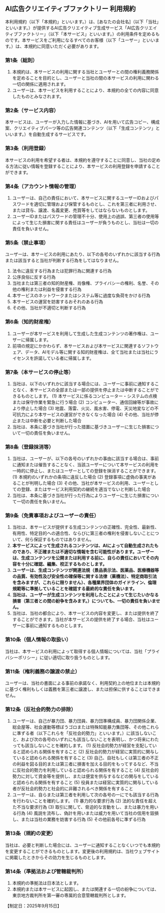 ## AI広告クリエイティブファクトリー 利用規約

本利用規約（以下「本規約」といいます。）は、[あなたの会社名]（以下「当社」といいます。）が提供するAI広告クリエイティブ生成サービス「AI広告クリエイティブファクトリー」（以下「本サービス」といいます。）の利用条件を定めるものです。本サービスをご利用になるすべてのお客様（以下「ユーザー」といいます。）は、本規約に同意いただく必要があります。

### 第1条（総則）
1. 本規約は、本サービスの利用に関する当社とユーザーとの間の権利義務関係を定めることを目的とし、ユーザーと当社の間の本サービスの利用に関わる一切の関係に適用されます。
2. ユーザーは、本サービスを利用することにより、本規約の全ての内容に同意したものとみなされます。

### 第2条（サービス内容）
本サービスは、ユーザーが入力した情報に基づき、AIを用いて広告コピー、構成案、クリエイティブパーツ等の広告関連コンテンツ（以下「生成コンテンツ」といいます。）を自動生成するサービスです。

### 第3条（利用登録）
本サービスの利用を希望する者は、本規約を遵守することに同意し、当社の定める方法に従い情報を登録することにより、本サービスの利用登録を申請することができます。

### 第4条（アカウント情報の管理）
1. ユーザーは、自己の責任において、本サービスに関するユーザーIDおよびパスワードを適切に管理および保管するものとし、これを第三者に利用させ、または貸与、譲渡、名義変更、売買等をしてはならないものとします。
2. ユーザーIDまたはパスワードの管理不十分、使用上の過誤、第三者の使用等によって生じた損害に関する責任はユーザーが負うものとし、当社は一切の責任を負いません。

### 第5条（禁止事項）
ユーザーは、本サービスの利用にあたり、以下の各号のいずれかに該当する行為または該当すると当社が判断する行為をしてはなりません。
1. 法令に違反する行為または犯罪行為に関連する行為
2. 公序良俗に反する行為
3. 当社または第三者の知的財産権、肖像権、プライバシーの権利、名誉、その他の権利または利益を侵害する行為
4. 本サービスのネットワークまたはシステム等に過度な負荷をかける行為
5. 本サービスの運営を妨害するおそれのある行為
6. その他、当社が不適切と判断する行為

### 第6条（知的財産権）
1. ユーザーが本サービスを利用して生成した生成コンテンツの著作権は、ユーザーに帰属します。
2. 前項の規定にかかわらず、本サービスおよび本サービスに関連するソフトウェア、データ、AIモデル等に関する知的財産権は、全て当社または当社にライセンスを許諾している者に帰属します。

### 第7条（本サービスの停止等）
1. 当社は、以下のいずれかに該当する場合には、ユーザーに事前に通知することなく、本サービスの全部または一部の提供を停止または中断することができるものとします。
    (1) 本サービスに係るコンピューター・システムの点検または保守作業を緊急に行う場合
    (2) コンピューター、通信回線等が事故により停止した場合
    (3) 地震、落雷、火災、風水害、停電、天災地変などの不可抗力により本サービスの運営ができなくなった場合
    (4) その他、当社が停止または中断を必要と判断した場合
2. 当社は、本条に基づき当社が行った措置に基づきユーザーに生じた損害について一切の責任を負いません。

### 第8条（登録抹消等）
1. 当社は、ユーザーが、以下の各号のいずれかの事由に該当する場合は、事前に通知または催告することなく、当該ユーザーについて本サービスの利用を一時的に停止し、またはユーザーとしての登録を抹消することができます。
    (1) 本規約のいずれかの条項に違反した場合
    (2) 登録事項に虚偽の事実があることが判明した場合
    (3) その他、当社が本サービスの利用、ユーザーとしての登録、またはサービス利用契約の継続を適当でないと判断した場合
2. 当社は、本条に基づき当社が行った行為によりユーザーに生じた損害について一切の責任を負いません。

### 第9条（免責事項およびユーザーの責任）
1. 当社は、本サービスが提供する生成コンテンツの正確性、完全性、最新性、有用性、特定目的への適合性、ならびに第三者の権利を侵害しないことについて、何ら保証するものではありません。
2. **本サービスによって生成されるコンテンツは、AIによって自動生成されたものであり、不正確または不適切な情報を含む可能性があります。ユーザーは、生成コンテンツを公開または利用する前に、自らの責任においてその内容を十分に確認、編集、校正するものとします。**
3. **ユーザーは、生成コンテンツが関連法規（景品表示法、医薬品、医療機器等の品質、有効性及び安全性の確保等に関する法律（薬機法）、特定商取引法を含みますが、これらに限りません）、各種業界団体のガイドライン、倫理規範等に準拠していることを確認する最終的な責任を負います。**
4. **当社は、ユーザーが生成コンテンツを利用したことによって生じたいかなる損害（第三者との間の紛争を含みます。）についても、一切の責任を負いません。**
5. 当社は、当社の都合により、本サービスの内容を変更し、または提供を終了することができます。当社が本サービスの提供を終了する場合、当社はユーザーに事前に通知するものとします。

### 第10条（個人情報の取扱い）
当社は、本サービスの利用によって取得する個人情報については、当社「プライバシーポリシー」に従い適切に取り扱うものとします。

### 第11条（権利義務の譲渡の禁止）
ユーザーは、当社の書面による事前の承諾なく、利用契約上の地位または本規約に基づく権利もしくは義務を第三者に譲渡し、または担保に供することはできません。

### 第12条（反社会的勢力の排除）
1. ユーザーは、自己が暴力団、暴力団員、暴力団準構成員、暴力団関係企業、総会屋等、社会運動等標ぼうゴロまたは特殊知能暴力集団等、その他これらに準ずる者（以下これらを「反社会的勢力」といいます。）に該当しないこと、および次の各号のいずれにも該当しないことを表明し、かつ将来にわたっても該当しないことを確約します。
    (1) 反社会的勢力が経営を支配していると認められる関係を有すること
    (2) 反社会的勢力が経営に実質的に関与していると認められる関係を有すること
    (3) 自己、自社もしくは第三者の不正の利益を図る目的または第三者に損害を加える目的をもってするなど、不当に反社会的勢力を利用していると認められる関係を有すること
    (4) 反社会的勢力に対して資金等を提供し、または便宜を供与するなどの関与をしていると認められる関係を有すること
    (5) 役員または経営に実質的に関与している者が反社会的勢力と社会的に非難されるべき関係を有すること
2. ユーザーは、自らまたは第三者を利用して次の各号の一にでも該当する行為を行わないことを確約します。
    (1) 暴力的な要求行為
    (2) 法的な責任を超えた不当な要求行為
    (3) 取引に関して、脅迫的な言動をし、または暴力を用いる行為
    (4) 風説を流布し、偽計を用いまたは威力を用いて当社の信用を毀損し、または当社の業務を妨害する行為
    (5) その他前各号に準ずる行為

### 第13条（規約の変更）
当社は、必要と判断した場合には、ユーザーに通知することなくいつでも本規約を変更することができるものとします。変更後の利用規約は、当社ウェブサイトに掲載したときからその効力を生じるものとします。

### 第14条（準拠法および管轄裁判所）
1. 本規約の準拠法は日本法とします。
2. 本規約または本サービスに起因し、または関連する一切の紛争については、東京地方裁判所を第一審の専属的合意管轄裁判所とします。

【制定日：2025年9月15日】
